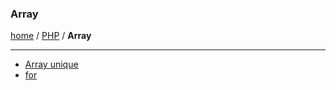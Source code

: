 ### Array
[home][go-home] / [PHP][go-php] / **Array**

---

- [Array unique][go-unique]
- [for][go-for]

[go-unique]: ./unique.md
[go-for]: ./for.md
[go-home]: ../../index.md
[go-php]: ../index.md
